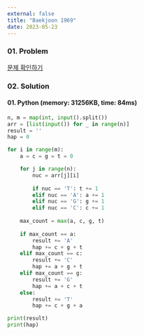 ```yaml
---
external: false
title: "Baekjoon 1969"
date: 2023-05-23
---
```


### 01. Problem

[문제 확인하기](https://www.acmicpc.net/problem/1969)

### 02. Solution

#### 01. Python (memory: 31256KB, time: 84ms)

```Python
n, m = map(int, input().split())
arr = [list(input()) for _ in range(n)]
result = ''
hap = 0

for i in range(m):
    a = c = g = t = 0

    for j in range(n):
        nuc = arr[j][i]
        
        if nuc == 'T': t += 1
        elif nuc == 'A': a += 1
        elif nuc == 'G': g += 1
        elif nuc == 'C': c += 1
    
    max_count = max(a, c, g, t)
    
    if max_count == a:
        result += 'A'
        hap += c + g + t
    elif max_count == c:
        result += 'C'
        hap += a + g + t
    elif max_count == g:
        result += 'G'
        hap += a + c + t
    else:
        result += 'T'
        hap += c + g + a

print(result)
print(hap)
```
